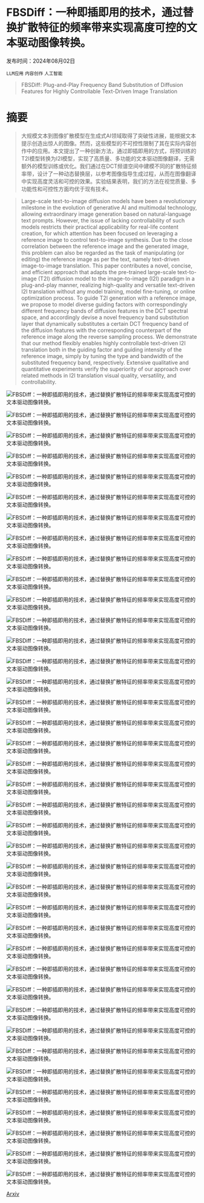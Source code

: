 # FBSDiff：一种即插即用的技术，通过替换扩散特征的频率带来实现高度可控的文本驱动图像转换。

发布时间：2024年08月02日

`LLM应用` `内容创作` `人工智能`

> FBSDiff: Plug-and-Play Frequency Band Substitution of Diffusion Features for Highly Controllable Text-Driven Image Translation

# 摘要

> 大规模文本到图像扩散模型在生成式AI领域取得了突破性进展，能根据文本提示创造出惊人的图像。然而，这些模型的不可控性限制了其在实际内容创作中的应用。本文提出了一种创新方法，通过即插即用的方式，将预训练的T2I模型转换为I2I模型，实现了高质量、多功能的文本驱动图像翻译，无需额外的模型训练或优化。我们通过在DCT频谱空间中建模不同的扩散特征频率带，设计了一种动态替换层，以参考图像指导生成过程，从而在图像翻译中实现高度灵活和可控的效果。实验结果表明，我们的方法在视觉质量、多功能性和可控性方面均优于现有技术。

> Large-scale text-to-image diffusion models have been a revolutionary milestone in the evolution of generative AI and multimodal technology, allowing extraordinary image generation based on natural-language text prompts. However, the issue of lacking controllability of such models restricts their practical applicability for real-life content creation, for which attention has been focused on leveraging a reference image to control text-to-image synthesis. Due to the close correlation between the reference image and the generated image, this problem can also be regarded as the task of manipulating (or editing) the reference image as per the text, namely text-driven image-to-image translation. This paper contributes a novel, concise, and efficient approach that adapts the pre-trained large-scale text-to-image (T2I) diffusion model to the image-to-image (I2I) paradigm in a plug-and-play manner, realizing high-quality and versatile text-driven I2I translation without any model training, model fine-tuning, or online optimization process. To guide T2I generation with a reference image, we propose to model diverse guiding factors with correspondingly different frequency bands of diffusion features in the DCT spectral space, and accordingly devise a novel frequency band substitution layer that dynamically substitutes a certain DCT frequency band of the diffusion features with the corresponding counterpart of the reference image along the reverse sampling process. We demonstrate that our method flexibly enables highly controllable text-driven I2I translation both in the guiding factor and guiding intensity of the reference image, simply by tuning the type and bandwidth of the substituted frequency band, respectively. Extensive qualitative and quantitative experiments verify the superiority of our approach over related methods in I2I translation visual quality, versatility, and controllability.

![FBSDiff：一种即插即用的技术，通过替换扩散特征的频率带来实现高度可控的文本驱动图像转换。](../../../paper_images/2408.00998/x1.png)

![FBSDiff：一种即插即用的技术，通过替换扩散特征的频率带来实现高度可控的文本驱动图像转换。](../../../paper_images/2408.00998/x2.png)

![FBSDiff：一种即插即用的技术，通过替换扩散特征的频率带来实现高度可控的文本驱动图像转换。](../../../paper_images/2408.00998/FBS.jpg)

![FBSDiff：一种即插即用的技术，通过替换扩散特征的频率带来实现高度可控的文本驱动图像转换。](../../../paper_images/2408.00998/x3.png)

![FBSDiff：一种即插即用的技术，通过替换扩散特征的频率带来实现高度可控的文本驱动图像转换。](../../../paper_images/2408.00998/x4.png)

![FBSDiff：一种即插即用的技术，通过替换扩散特征的频率带来实现高度可控的文本驱动图像转换。](../../../paper_images/2408.00998/x5.png)

![FBSDiff：一种即插即用的技术，通过替换扩散特征的频率带来实现高度可控的文本驱动图像转换。](../../../paper_images/2408.00998/x6.png)

![FBSDiff：一种即插即用的技术，通过替换扩散特征的频率带来实现高度可控的文本驱动图像转换。](../../../paper_images/2408.00998/x7.png)

![FBSDiff：一种即插即用的技术，通过替换扩散特征的频率带来实现高度可控的文本驱动图像转换。](../../../paper_images/2408.00998/x8.png)

![FBSDiff：一种即插即用的技术，通过替换扩散特征的频率带来实现高度可控的文本驱动图像转换。](../../../paper_images/2408.00998/x9.png)

![FBSDiff：一种即插即用的技术，通过替换扩散特征的频率带来实现高度可控的文本驱动图像转换。](../../../paper_images/2408.00998/x10.png)

![FBSDiff：一种即插即用的技术，通过替换扩散特征的频率带来实现高度可控的文本驱动图像转换。](../../../paper_images/2408.00998/x11.png)

![FBSDiff：一种即插即用的技术，通过替换扩散特征的频率带来实现高度可控的文本驱动图像转换。](../../../paper_images/2408.00998/x12.png)

![FBSDiff：一种即插即用的技术，通过替换扩散特征的频率带来实现高度可控的文本驱动图像转换。](../../../paper_images/2408.00998/x13.png)

![FBSDiff：一种即插即用的技术，通过替换扩散特征的频率带来实现高度可控的文本驱动图像转换。](../../../paper_images/2408.00998/x14.png)

![FBSDiff：一种即插即用的技术，通过替换扩散特征的频率带来实现高度可控的文本驱动图像转换。](../../../paper_images/2408.00998/x15.png)

![FBSDiff：一种即插即用的技术，通过替换扩散特征的频率带来实现高度可控的文本驱动图像转换。](../../../paper_images/2408.00998/x16.png)

![FBSDiff：一种即插即用的技术，通过替换扩散特征的频率带来实现高度可控的文本驱动图像转换。](../../../paper_images/2408.00998/x17.png)

![FBSDiff：一种即插即用的技术，通过替换扩散特征的频率带来实现高度可控的文本驱动图像转换。](../../../paper_images/2408.00998/x18.png)

![FBSDiff：一种即插即用的技术，通过替换扩散特征的频率带来实现高度可控的文本驱动图像转换。](../../../paper_images/2408.00998/x19.png)

![FBSDiff：一种即插即用的技术，通过替换扩散特征的频率带来实现高度可控的文本驱动图像转换。](../../../paper_images/2408.00998/x20.png)

![FBSDiff：一种即插即用的技术，通过替换扩散特征的频率带来实现高度可控的文本驱动图像转换。](../../../paper_images/2408.00998/x21.png)

![FBSDiff：一种即插即用的技术，通过替换扩散特征的频率带来实现高度可控的文本驱动图像转换。](../../../paper_images/2408.00998/x22.png)

![FBSDiff：一种即插即用的技术，通过替换扩散特征的频率带来实现高度可控的文本驱动图像转换。](../../../paper_images/2408.00998/x23.png)

![FBSDiff：一种即插即用的技术，通过替换扩散特征的频率带来实现高度可控的文本驱动图像转换。](../../../paper_images/2408.00998/x24.png)

![FBSDiff：一种即插即用的技术，通过替换扩散特征的频率带来实现高度可控的文本驱动图像转换。](../../../paper_images/2408.00998/x25.png)

![FBSDiff：一种即插即用的技术，通过替换扩散特征的频率带来实现高度可控的文本驱动图像转换。](../../../paper_images/2408.00998/x26.png)

![FBSDiff：一种即插即用的技术，通过替换扩散特征的频率带来实现高度可控的文本驱动图像转换。](../../../paper_images/2408.00998/x27.png)

![FBSDiff：一种即插即用的技术，通过替换扩散特征的频率带来实现高度可控的文本驱动图像转换。](../../../paper_images/2408.00998/x28.png)

![FBSDiff：一种即插即用的技术，通过替换扩散特征的频率带来实现高度可控的文本驱动图像转换。](../../../paper_images/2408.00998/x29.png)

![FBSDiff：一种即插即用的技术，通过替换扩散特征的频率带来实现高度可控的文本驱动图像转换。](../../../paper_images/2408.00998/x30.png)

![FBSDiff：一种即插即用的技术，通过替换扩散特征的频率带来实现高度可控的文本驱动图像转换。](../../../paper_images/2408.00998/x31.png)

![FBSDiff：一种即插即用的技术，通过替换扩散特征的频率带来实现高度可控的文本驱动图像转换。](../../../paper_images/2408.00998/x32.png)

![FBSDiff：一种即插即用的技术，通过替换扩散特征的频率带来实现高度可控的文本驱动图像转换。](../../../paper_images/2408.00998/x33.png)

![FBSDiff：一种即插即用的技术，通过替换扩散特征的频率带来实现高度可控的文本驱动图像转换。](../../../paper_images/2408.00998/x34.png)

![FBSDiff：一种即插即用的技术，通过替换扩散特征的频率带来实现高度可控的文本驱动图像转换。](../../../paper_images/2408.00998/x35.png)

![FBSDiff：一种即插即用的技术，通过替换扩散特征的频率带来实现高度可控的文本驱动图像转换。](../../../paper_images/2408.00998/x36.png)

![FBSDiff：一种即插即用的技术，通过替换扩散特征的频率带来实现高度可控的文本驱动图像转换。](../../../paper_images/2408.00998/x37.png)

![FBSDiff：一种即插即用的技术，通过替换扩散特征的频率带来实现高度可控的文本驱动图像转换。](../../../paper_images/2408.00998/x38.png)

[Arxiv](https://arxiv.org/abs/2408.00998)